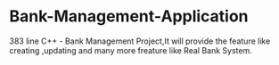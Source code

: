 # Bank-Management-Application
383 line C++ - Bank Management Project,It will provide the feature like creating ,updating and many more freature like Real Bank System.
